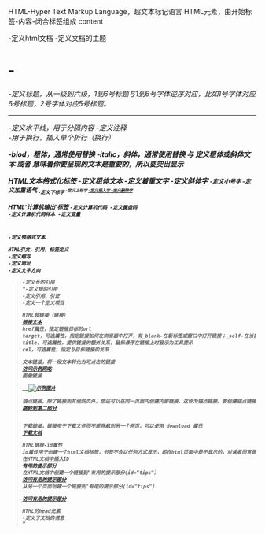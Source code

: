 HTML-Hyper Text Markup Language，超文本标记语言
HTML元素，由开始标签-内容-闭合标签组成
<opening tag>content<closing tag>

<html>-定义html文档
<body>-定义文档的主题
<h1>-<h6>-定义标题，从一级到六级，1到6号标题与1到6号字体逆序对应，比如1号字体对应6号标题，2号字体对应5号标题。
<hr>-定义水平线，用于分隔内容
<!--...-->-定义注释
<br>-用于换行，插入单个折行（换行）

<b>-blod，粗体，通常使用<strong>替换
<i>-italic，斜体，通常使用<em>替换
<b> 与<i> 定义粗体或斜体文本
<strong> 或者 <em>意味着你要呈现的文本是重要的，所以要突出显示

HTML文本格式化标签
<b>-定义粗体文本
<em>-定义着重文字
<i>-定义斜体字
<small>-定义小号字
<strong>-定义加重语气
<sub>-定义下标字
<sup>-定义上标字
<ins>-定义插入字
<del>-定义删除字

HTML‘计算机输出’标签
<code>-定义计算机代码
<kbd>-定义键盘码
<samp>-定义计算机代码样本
<var>-定义变量
<pre>-定义预格式文本

HTML引文，引用，标签定义
<abbr>-定义缩写
<address>-定义地址
<bdo>-定义文字方向
<blockquote>-定义长的引用
<q>-定义短的引用
<cite>-定义引用、引证
<dfn>-定义一个定义项目

HTML超链接（链接）
<a href="url">链接文本</a>
href属性，指定链接目标的url
target，可选属性，指定链接如何在浏览器中打开，有_blank-在新标签或窗口中打开链接；_self-在当前标签或窗口中打开链接。
title，可选属性，提供链接的额外关系，鼠标悬停在链接上时显示为工具提示
rel，可选属性，指定与目标链接的关系

文本链接，将一段文本转化为可点击的链接
<a href="https://www.example.com">访问示例网站</a>
图像链接
<a href="https://www.example.com">
  <img src="example.jpg" alt="示例图片">
</a>
锚点链接，除了链接到其他网页外，您还可以在同一页面内创建内部链接，这称为锚点链接。要创建锚点链接，需要在目标位置使用 <a> 元素定义一个标记，并使用#符号引用该标记。
<a href="#section2">跳转到第二部分</a>
<!-- 在页面中的某个位置 -->
<a name="section2"></a>
下载链接，链接用于下载文件而不是导航到另一个网页，可以使用 download 属性
<a href="document.pdf" download>下载文档</a>

HTML链接-id属性
id属性用于创建一个html文档标签，书签不会以任何方式显示，即在html页面中是不显示的，对读者而言是隐藏的
在HTML文档中插入ID
<a id="tips">有用的提示部分</a>
在HTML文档中创建一个链接到"有用的提示部分(id="tips"）
<a href="#tips">访问有用的提示部分</a>
从另一个页面创建一个链接到"有用的提示部分(id="tips"）
<a href="https://www.runoob.com/html/html-links.html#tips">
访问有用的提示部分</a>

HTML的head元素
<head>-定义了文档的信息
<title>-定义了文档的标题
<base>-定义了页面标签的默认链接地址
<link>-定义了一个文档和外部资源之间的关系
<meta>-定义了HTML文档中的元数据
<script>-定义了客户端的脚本文件
<style>-定义了HTML文档的样式文件

HTML图像标签
<img>-定义图像
<map>-定义图像地图
<area>-定义图像地图中的可点击区域

HTML表格
<table>-定义表格
<tr>-table row，定义表格的每一行
<th>-table header，定义表头（列的标题）
<td>-table data，定义每行中的每个单元格
<caption>-定义表格标题
<colgroup>-定义表格列的数组
<col>-定义用于表格列的属性
<thead>-定义表格的页眉
<tbody>-定义表格主体
<tfoot>-定义表格的页脚

HTML列表标签
<ol>-定义有序列表
<ul>-unordered list，定义无序列表
<li>-list item，定义列表项
<dl>-definition list，定义列表
<dt>-definition description，自定义列表项
<dd>-definition description，定义自定列表项的描述
<nl>-navigation lists，导航列表

HTML分组标签
<div>-定义了文档的区域，块级（block-level）
<span>-用来组合文档中的行内元素，内联元素（inline）